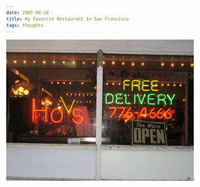 ```yaml
---
date: 2005-06-16
title: My Favorite Restaurant In San Francisco
tags: thoughts
---
```


![hos](https://raw.githubusercontent.com/muneer78/muneer78.github.io/master/images/hos.jpeg)



